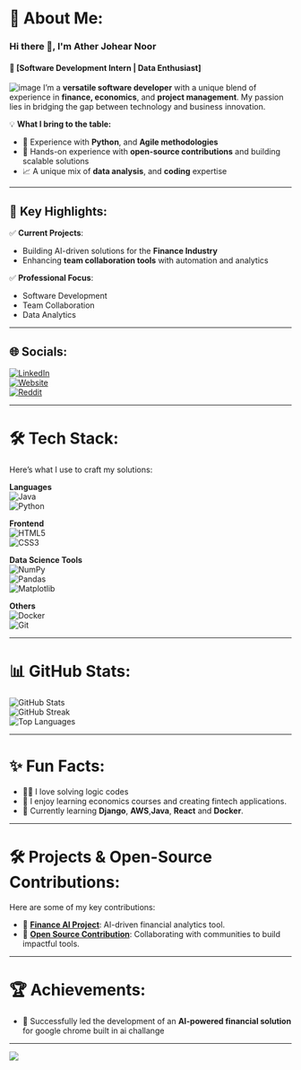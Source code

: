 # 💫 About Me:
### Hi there 👋, I'm **Ather Johear Noor**  
#### 🚀 [Software Development Intern | Data Enthusiast]  

![image](https://media.licdn.com/dms/image/v2/D5616AQFIzmtRxuJbDA/profile-displaybackgroundimage-shrink_350_1400/B56ZXuDbTZGQAc-/0/1743455631743?e=1749081600&v=beta&t=EjFpOta0tUry_KDgGdc0gbG7ZRdf_MHddZFJmtjzJ_Y)
I’m a **versatile software developer** with a unique blend of experience in **finance, economics**, and **project management**. My passion lies in bridging the gap between technology and business innovation.

💡 **What I bring to the table:**  
- 🧠 Experience with **Python**, and **Agile methodologies**  
- 🔧 Hands-on experience with **open-source contributions** and building scalable solutions  
- 📈 A unique mix of  **data analysis**, and **coding** expertise  

---

## 🌟 Key Highlights:
✅ **Current Projects**:  
- Building AI-driven solutions for the **Finance Industry**  
- Enhancing **team collaboration tools** with automation and analytics  

  

✅ **Professional Focus**:  
- Software Development  
- Team Collaboration 
- Data Analytics   

---

## 🌐 Socials:
[![LinkedIn](https://img.shields.io/badge/LinkedIn-%230077B5.svg?logo=linkedin&logoColor=white)](https://www.linkedin.com/in/ather-johear-noor-621541278/)  
[![Website](https://img.shields.io/badge/Website-%23F7DF1E.svg?logo=icloud&logoColor=black)](https://atherjohearn.wixsite.com/my-website)  
[![Reddit](https://img.shields.io/badge/Reddit-%23FF4500.svg?logo=reddit&logoColor=white)](https://www.reddit.com/user/Icy_Show5139/)  

---

# 🛠️ Tech Stack:
Here’s what I use to craft my solutions:  

**Languages**  
![Java](https://img.shields.io/badge/java-%23ED8B00.svg?style=for-the-badge&logo=openjdk&logoColor=white)  
![Python](https://img.shields.io/badge/python-%233776AB.svg?style=for-the-badge&logo=python&logoColor=%23FFD43B)  

**Frontend**  
![HTML5](https://img.shields.io/badge/html5-%23E34F26.svg?style=for-the-badge&logo=html5&logoColor=white)  
![CSS3](https://img.shields.io/badge/css3-%231572B6.svg?style=for-the-badge&logo=css3&logoColor=white)  

**Data Science Tools**  
![NumPy](https://img.shields.io/badge/numpy-%23013243.svg?style=for-the-badge&logo=numpy&logoColor=white)  
![Pandas](https://img.shields.io/badge/Pandas-%23150458.svg?style=for-the-badge&logo=pandas&logoColor=white)  
![Matplotlib](https://img.shields.io/badge/Matplotlib-%233776AB.svg?style=for-the-badge&logo=python&logoColor=white)  

**Others**  
![Docker](https://img.shields.io/badge/Docker-%230db7ed.svg?style=for-the-badge&logo=docker&logoColor=white)  
![Git](https://img.shields.io/badge/git-%23F05033.svg?style=for-the-badge&logo=git&logoColor=white)  

---

# 📊 GitHub Stats:
![GitHub Stats](https://github-readme-stats.vercel.app/api?username=atherjnoor&theme=radical&show_icons=true&hide_border=false)  
![GitHub Streak](https://github-readme-streak-stats.herokuapp.com/?user=atherjnoor&theme=radical&hide_border=false)  
![Top Languages](https://github-readme-stats.vercel.app/api/top-langs/?username=atherjnoor&theme=radical&hide_border=false&layout=compact)  

---

# ✨ Fun Facts:
- 🕵️‍♂️ I love solving logic codes  
- 🎨 I enjoy learning economics  courses and creating fintech applications.  
- 🌱 Currently learning **Django**, **AWS**,**Java**, **React** and **Docker**.  

---

# 🛠️ Projects & Open-Source Contributions:
Here are some of my key contributions:  
- 🔗 **[Finance AI Project](https://www.linkedin.com/feed/update/urn:li:activity:7264836033647636480/)**: AI-driven financial analytics tool.  
- 🔗 **[Open Source Contribution](https://github.com/metakgp/iqps-go)**: Collaborating with communities to build impactful tools.  

---

# 🏆 Achievements: 
- 🌟 Successfully led the development of an **AI-powered financial solution** for google chrome built in ai challange   

---

[![](https://visitcount.itsvg.in/api?id=atherjnoor&label=Profile%20Views&color=0&icon=5)](https://visitcount.itsvg.in)
